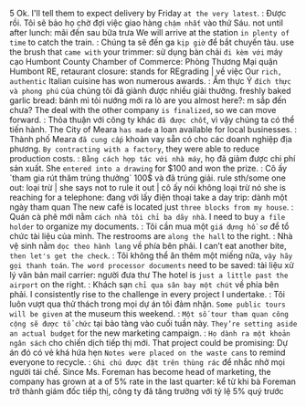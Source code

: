 5
Ok. I'll tell them to expect delivery by Friday `at the very latest`. : Được rồi. Tôi sẽ bảo họ chờ đợi việc giao hàng `chậm nhất` vào thứ Sáu.
not until after lunch: mãi đến sau bữa trưa
We will arrive at the station `in plenty of time` to catch the train. : Chúng ta sẽ đến ga `kịp giờ` để bắt chuyến tàu.
use the brush that `came with` your trimmer: sử dụng bàn chải `đi kèm với` máy cạo
Humbont County Chamber of Commerce: Phòng Thương Mại quận Humbont
RE, retaurant closure: stands for REgrading | về việc
Our `rich, authentic` Italian cuisine has won numerous awards. : Ẩm thực Ý `đích thực và phong phú` của chúng tôi đã giành được nhiều giải thưởng.
freshly baked garlic bread: bánh mì tỏi nướng mới ra lò
are you almost here?: m sắp đến chưa?
The deal with the other company `is finalized`, so we can move forward. : Thỏa thuận với công ty khác `đã được chốt`, vì vậy chúng ta có thể tiến hành.
The City of Meara `has made` a loan available for local businesses. : Thành phố Meara `đã cung cấp` khoản vay sẵn có cho các doanh nghiệp địa phương.
`By contracting with a factory`, they were able to reduce production costs. : `Bằng cách hợp tác với nhà máy`, họ đã giảm được chi phí sản xuất.
She `entered into a drawing` for $100 and won the prize. : Cô ấy `tham gia rút thăm trúng thưởng` 100$ và đã trúng giải.
rule sth/some one out: loại trừ | she says not to rule it out | cô ấy nói không loại trừ nó
she is reaching for a telephone: đang với lấy điện thoại
take a day trip: dành một ngày tham quan
The new café is located just `three blocks from my house`. : Quán cà phê mới nằm `cách nhà tôi chỉ ba dãy nhà`.
I need to buy `a file holder` to organize my documents. : Tôi cần mua một `giá đựng hồ sơ` để tổ chức tài liệu của mình.
The restrooms are `along the hall` to the right. : Nhà vệ sinh nằm `dọc theo hành lang` về phía bên phải.
I can’t eat another bite, `then let's get the check`. : Tôi không thể ăn thêm một miếng nữa, `vậy hãy gọi thanh toán`.
`The word processor documents` need to be saved: tài liệu xử lý văn bản
mail carrier: người đưa thư
The hotel is `just a little past the airport` on the right. : Khách sạn `chỉ qua sân bay một chút` về phía bên phải.
I consistently rise to the challenge in every project I undertake. : Tôi luôn vượt qua thử thách trong mọi dự án tôi đảm nhận.
`Some public tours will be given` at the museum this weekend. : `Một số tour tham quan công cộng sẽ được tổ chức` tại bảo tàng vào cuối tuần này.
`They’re setting aside an actual budget` for the new marketing campaign. : `Họ dành ra một khoản ngân sách` cho chiến dịch tiếp thị mới.
That project could be promising:  Dự án đó có vẻ khá hứa hẹn
`Notes were placed on the waste cans` to remind everyone to recycle. : `Ghi chú được đặt trên thùng rác` để nhắc nhở mọi người tái chế.
Since Ms. Foreman has become head of marketing, the company has grown at a of 5% rate in the last quarter: kể từ khi bà Foreman trở thành giám đốc tiếp thị, công ty đã tăng trưởng với tỷ lệ 5% quý trước